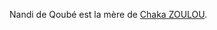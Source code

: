 <!-- TITLE: Nandi De Qoubé -->
<!-- SUBTITLE: Présentation de Nandi De Qoubé -->

Nandi de Qoubé est la mère de [Chaka ZOULOU](/personnalite/chaka-zoulou).
